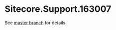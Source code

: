 # Sitecore.Support.163007

See [master branch](https://github.com/sitecoresupport/Sitecore.Support.163007) for details.